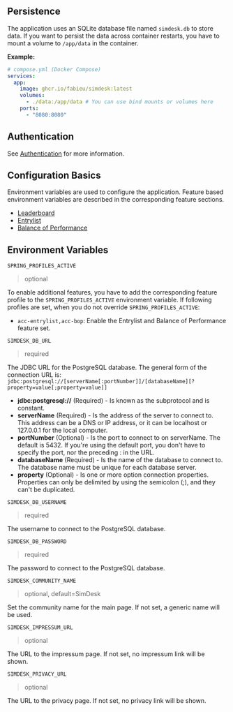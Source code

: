 ## Persistence

The application uses an SQLite database file named `simdesk.db` to store data. If you want to persist the data across
container restarts, you have to mount a volume to
`/app/data` in the container.

**Example:**

```yaml
# compose.yml (Docker Compose)
services:
  app:
    image: ghcr.io/fabieu/simdesk:latest
    volumes:
      - ./data:/app/data # You can use bind mounts or volumes here
    ports:
      - "8080:8080"
```

## Authentication

See [Authentication](auth.md) for more information.

## Configuration Basics

Environment variables are used to configure the application. Feature based environment variables are described in the
corresponding feature sections.

- [Leaderboard](acc-leaderboard.md)
- [Entrylist](acc-entrylist.md)
- [Balance of Performance](acc-bop.md)

## Environment Variables

`SPRING_PROFILES_ACTIVE`

> optional

To enable additional features, you have to add the corresponding feature profile to the `SPRING_PROFILES_ACTIVE`
environment variable. If following profiles are set, when you do not override `SPRING_PROFILES_ACTIVE`:

- `acc-entrylist,acc-bop`: Enable the Entrylist and Balance of Performance feature set.

`SIMDESK_DB_URL`

> required

The JDBC URL for the PostgreSQL database. The general form of the connection URL is:
`jdbc:postgresql://[serverName[:portNumber]]/[databaseName][?property=value[;property=value]]`

- **jdbc:postgresql://** (Required) - Is known as the subprotocol and is constant.
- **serverName** (Required) - Is the address of the server to connect to. This address can be a DNS or IP address, or it
  can be localhost or 127.0.0.1 for the local computer.
- **portNumber** (Optional) - Is the port to connect to on serverName. The default is 5432. If you're using the default
  port, you don't have to specify the port, nor the preceding : in the URL.
- **databaseName** (Required) - Is the name of the database to connect to. The database name must be unique for each
  database server.
- **property** (Optional) - Is one or more option connection properties. Properties can only be delimited by using the
  semicolon (;), and they can't be duplicated.

`SIMDESK_DB_USERNAME`

> required

The username to connect to the PostgreSQL database.

`SIMDESK_DB_PASSWORD`

> required

The password to connect to the PostgreSQL database.

`SIMDESK_COMMUNITY_NAME`

> optional, default=SimDesk

Set the community name for the main page. If not set, a generic name will be used.

`SIMDESK_IMPRESSUM_URL`

> optional

The URL to the impressum page. If not set, no impressum link will be shown.

`SIMDESK_PRIVACY_URL`

> optional

The URL to the privacy page. If not set, no privacy link will be shown.